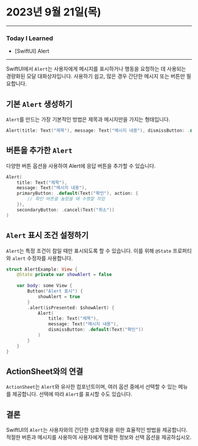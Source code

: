 # 2023년 9월 21일(목)

----

### Today I Learned 

- [SwiftUI] Alert

---

SwiftUI에서 `Alert`는 사용자에게 메시지를 표시하거나 행동을 요청하는 데 사용되는 경량화된 모달 대화상자입니다. 사용하기 쉽고, 많은 경우 간단한 메시지 또는 버튼만 필요합니다.

## 기본 `Alert` 생성하기

`Alert`를 만드는 가장 기본적인 방법은 제목과 메시지만을 가지는 형태입니다.

```swift
Alert(title: Text("제목"), message: Text("메시지 내용"), dismissButton: .default(Text("확인")))
```

## 버튼을 추가한 `Alert`

다양한 버튼 옵션을 사용하여 Alert에 응답 버튼을 추가할 수 있습니다.

```swift
Alert(
    title: Text("제목"),
    message: Text("메시지 내용"),
    primaryButton: .default(Text("확인"), action: {
        // 확인 버튼을 눌렀을 때 수행할 작업
    }),
    secondaryButton: .cancel(Text("취소"))
)
```

## `Alert` 표시 조건 설정하기

`Alert`는 특정 조건이 참일 때만 표시되도록 할 수 있습니다. 이를 위해 `@State` 프로퍼티와 `alert` 수정자를 사용합니다.

```swift
struct AlertExample: View {
    @State private var showAlert = false
    
    var body: some View {
        Button("Alert 표시") {
            showAlert = true
        }
        .alert(isPresented: $showAlert) {
            Alert(
                title: Text("제목"),
                message: Text("메시지 내용"),
                dismissButton: .default(Text("확인"))
            )
        }
    }
}
```

## ActionSheet와의 연결

`ActionSheet`는 `Alert`와 유사한 컴포넌트이며, 여러 옵션 중에서 선택할 수 있는 메뉴를 제공합니다. 선택에 따라 `Alert`를 표시할 수도 있습니다.

## 결론

SwiftUI의 `Alert`는 사용자와의 간단한 상호작용을 위한 효율적인 방법을 제공합니다. 적절한 버튼과 메시지를 사용하여 사용자에게 명확한 정보와 선택 옵션을 제공하십시오.